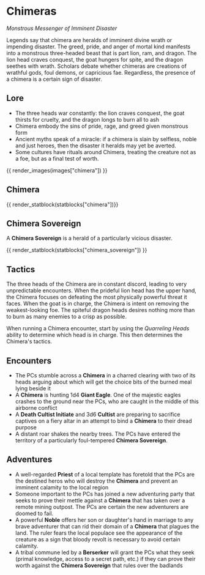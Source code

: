 
# Chimeras

*Monstrous Messenger of Imminent Disaster*

Legends say that chimera are heralds of imminent divine wrath or impending disaster. The greed, pride, and anger of mortal kind manifests into a monstrous three-headed beast that is part lion, ram, and dragon. The lion head craves conquest, the goat hungers for spite, and the dragon seethes with wrath. Scholars debate whether chimeras are creations of wrathful gods, foul demons, or capricious fae. Regardless, the presence of a chimera is a certain sign of disaster.

## Lore

- The three heads war constantly: the lion craves conquest, the goat thirsts for cruelty, and the dragon longs to burn all to ash
- Chimera embody the sins of pride, rage, and greed given monstrous form
- Ancient myths speak of a miracle: if a chimera is slain by selfless, noble and just heroes, then the disaster it heralds may yet be averted.
- Some cultures have rituals around Chimera, treating the creature not as a foe, but as a final test of worth.

{{ render_images(images["chimera"]) }}

<div class="break-after"></div>

## Chimera

{{ render_statblock(statblocks["chimera"])}}

## Chimera Sovereign

A **Chimera Sovereign** is a herald of a particularly vicious disaster.

{{ render_statblock(statblocks["chimera_sovereign"]) }}

## Tactics

The three heads of the Chimera are in constant discord, leading to very unpredictable encounters. When the prideful lion head has the upper hand, the Chimera focuses on defeating the most physically powerful threat it faces. When the goat is in charge, the Chimera is intent on removing the weakest-looking foe. The spiteful dragon heads desires nothing more than to burn as many enemies to a crisp as possible.

When running a Chimera encounter, start by using the *Quarreling Heads* ability to determine which head is in charge. This then determines the Chimera's tactics.

## Encounters

- The PCs stumble across a **Chimera** in a charred clearing with two of its heads arguing about which will get the choice bits of the burned meal lying beside it
- A **Chimera** is hunting 1d4 **Giant Eagle**. One of the majestic eagles crashes to the ground near the PCs, who are caught in the middle of this airborne conflict
- A **Death Cultist Initiate** and 3d6 **Cultist** are preparing to sacrifice captives on a fiery altar in an attempt to bind a **Chimera** to their dread purpose
- A distant roar shakes the nearby trees. The PCs have entered the territory of a particularly foul-tempered **Chimera Sovereign**.

## Adventures

- A well-regarded **Priest** of a local template has foretold that the PCs are the destined heros who will destroy the **Chimera** and prevent an imminent calamity to the local region
- Someone important to the PCs has joined a new adventuring party that seeks to prove their mettle against a **Chimera** that has taken over a remote mining outpost. The PCs are certain the new adventurers are doomed to fail.
- A powerful **Noble** offers her son or daughter's hand in marriage to any brave adventurer that can rid their domain of a **Chimera** that plagues the land. The ruler fears the local populace see the appearance of the creature as a sign that bloody revolt is necessary to avoid certain calamity.
- A tribal commune led by a **Berserker** will grant the PCs what they seek (primal knowledge, access to a secret path, etc.) if they can prove their worth against the **Chimera Sovereign** that rules over the badlands


